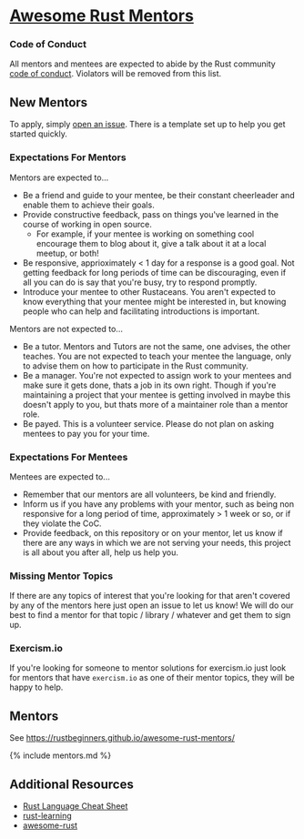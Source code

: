 # [Awesome Rust Mentors](https://rustbeginners.github.io/awesome-rust-mentors/)

### Code of Conduct

All mentors and mentees are expected to abide by the Rust community [code of conduct](https://github.com/rust-lang/rust/blob/master/CODE_OF_CONDUCT.md). Violators will be removed from this list.

## New Mentors

To apply, simply [open an issue](https://github.com/RustBeginners/awesome-rust-mentors/issues/new?assignees=&labels=mentor+application&template=new-mentor.md&title=). There is a template set up to help you get started quickly.

### Expectations For Mentors

Mentors are expected to...
* Be a friend and guide to your mentee, be their constant cheerleader and enable them to achieve their goals.
* Provide constructive feedback, pass on things you've learned in the course of working in open source.
    * For example, if your mentee is working on something cool encourage them to blog about it, give a talk about it at a local meetup, or both!
* Be responsive, apprioximately < 1 day for a response is a good goal. Not getting feedback for long periods of time can be discouraging, even if all you can do is say that you're busy, try to respond promptly.
* Introduce your mentee to other Rustaceans. You aren't expected to know everything that your mentee might be interested in, but knowing people who can help and facilitating introductions is important.

Mentors are not expected to...
* Be a tutor. Mentors and Tutors are not the same, one advises, the other teaches. You are not expected to teach your mentee the language, only to advise them on how to participate in the Rust community.
* Be a manager. You're not expected to assign work to your mentees and make sure it gets done, thats a job in its own right. Though if you're maintaining a project that your mentee is getting involved in maybe this doesn't apply to you, but thats more of a maintainer role than a mentor role.
* Be payed. This is a volunteer service. Please do not plan on asking mentees to pay you for your time.

### Expectations For Mentees

Mentees are expected to...
* Remember that our mentors are all volunteers, be kind and friendly.
* Inform us if you have any problems with your mentor, such as being non responsive for a long period of time, approximately > 1 week or so, or if they violate the CoC.
* Provide feedback, on this repository or on your mentor, let us know if there are any ways in which we are not serving your needs, this project is all about you after all, help us help you.

### Missing Mentor Topics

If there are any topics of interest that you're looking for that aren't covered by any of the mentors here just open an issue to let us know! We will do our best to find a mentor for that topic / library / whatever and get them to sign up.

### Exercism.io

If you're looking for someone to mentor solutions for exercism.io just look for mentors that have `exercism.io` as one of their mentor topics, they will be happy to help.

## Mentors

See https://rustbeginners.github.io/awesome-rust-mentors/

{% include mentors.md %}

## Additional Resources
* [Rust Language Cheat Sheet](https://cheats.rs/)
* [rust-learning](https://github.com/ctjhoa/rust-learning)
* [awesome-rust](https://github.com/rust-unofficial/awesome-rust#resources)

